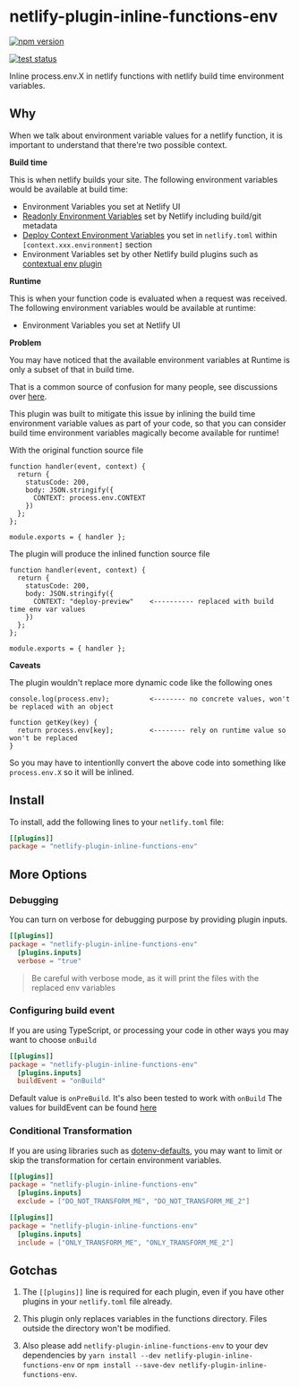 # netlify-plugin-inline-functions-env

[![npm version](https://badge.fury.io/js/netlify-plugin-inline-functions-env.svg)](https://badge.fury.io/js/netlify-plugin-inline-functions-env)

[![test status](https://github.com/bencao/netlify-plugin-inline-functions-env/workflows/Netlify%20Plugin%20Inline%20Functions%20Env%20Github%20Actions/badge.svg)](https://github.com/bencao/netlify-plugin-inline-functions-env/actions)

Inline process.env.X in netlify functions with netlify build time environment variables.

## Why

When we talk about environment variable values for a netlify function, it is important to understand that there're two possible context.

**Build time**

This is when netlify builds your site. The following environment variables would be available at build time:

- Environment Variables you set at Netlify UI
- [Readonly Environment Variables](https://docs.netlify.com/configure-builds/environment-variables/#read-only-variables) set by Netlify including build/git metadata
- [Deploy Context Environment Variables](https://docs.netlify.com/configure-builds/file-based-configuration/#deploy-contexts) you set in `netlify.toml` within `[context.xxx.environment]` section
- Environment Variables set by other Netlify build plugins such as [contextual env plugin](https://github.com/cball/netlify-plugin-contextual-env#readme)

**Runtime**

This is when your function code is evaluated when a request was received. The following environment variables would be available at runtime:

- Environment Variables you set at Netlify UI

**Problem**

You may have noticed that the available environment variables at Runtime is only a subset of that in build time.

That is a common source of confusion for many people, see discussions over [here](https://community.netlify.com/t/support-guide-using-environment-variables-on-netlify-correctly/267).

This plugin was built to mitigate this issue by inlining the build time environment variable values as part of your code, so that you can consider build time environment variables magically become available for runtime!

With the original function source file

```
function handler(event, context) {
  return {
    statusCode: 200,
    body: JSON.stringify({
      CONTEXT: process.env.CONTEXT
    })
  };
};

module.exports = { handler };
```

The plugin will produce the inlined function source file

```
function handler(event, context) {
  return {
    statusCode: 200,
    body: JSON.stringify({
      CONTEXT: "deploy-preview"    <---------- replaced with build time env var values
    })
  };
};

module.exports = { handler };
```

**Caveats**

The plugin wouldn't replace more dynamic code like the following ones

```
console.log(process.env);          <-------- no concrete values, won't be replaced with an object

function getKey(key) {
  return process.env[key];         <-------- rely on runtime value so won't be replaced
}
```

So you may have to intentionlly convert the above code into something like `process.env.X` so it will be inlined.

## Install

To install, add the following lines to your `netlify.toml` file:

```toml
[[plugins]]
package = "netlify-plugin-inline-functions-env"
```

## More Options

### Debugging

You can turn on verbose for debugging purpose by providing plugin inputs.

```toml
[[plugins]]
package = "netlify-plugin-inline-functions-env"
  [plugins.inputs]
  verbose = "true"
```

> Be careful with verbose mode, as it will print the files with the replaced env variables

### Configuring build event

If you are using TypeScript, or processing your code in other ways you may want to choose `onBuild`

```toml
[[plugins]]
package = "netlify-plugin-inline-functions-env"
  [plugins.inputs]
  buildEvent = "onBuild"
```

Default value is `onPreBuild`. It's also been tested to work with `onBuild`
The values for buildEvent can be found [here](https://docs.netlify.com/configure-builds/build-plugins/create-plugins/#plug-in-to-build-events)

### Conditional Transformation

If you are using libraries such as [dotenv-defaults](https://github.com/mrsteele/dotenv-defaults), you may want to limit or skip the transformation for certain environment variables.

```toml
[[plugins]]
package = "netlify-plugin-inline-functions-env"
  [plugins.inputs]
  exclude = ["DO_NOT_TRANSFORM_ME", "DO_NOT_TRANSFORM_ME_2"]
```

```toml
[[plugins]]
package = "netlify-plugin-inline-functions-env"
  [plugins.inputs]
  include = ["ONLY_TRANSFORM_ME", "ONLY_TRANSFORM_ME_2"]
```

## Gotchas

1. The `[[plugins]]` line is required for each plugin, even if you have other plugins in your `netlify.toml` file already.

2. This plugin only replaces variables in the functions directory. Files outside the directory won't be modified.

3. Also please add `netlify-plugin-inline-functions-env` to your dev dependencies by `yarn install --dev netlify-plugin-inline-functions-env` or `npm install --save-dev netlify-plugin-inline-functions-env`.
